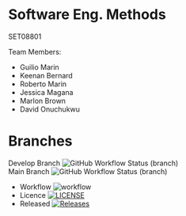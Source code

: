 #  Software Eng. Methods
SET08801

Team Members:
- Guilio Marin
- Keenan Bernard
- Roberto Marin
- Jessica Magana
- Marlon Brown
- David Onuchukwu

#  Branches
Develop Branch ![GitHub Workflow Status (branch)](https://img.shields.io/github/workflow/status/keenanbernard/sem-group3/ReportingApp-SEM-GRP3/develop) <br>
Main Branch ![GitHub Workflow Status (branch)](https://img.shields.io/github/workflow/status/keenanbernard/sem-group3/ReportingApp-SEM-GRP3/*) <br>

- Workflow ![workflow](https://github.com/keenanbernard/sem-group3/actions/workflows/main.yml/badge.svg) <br>
- Licence [![LICENSE](https://img.shields.io/github/license/keenanbernard/sem-group3.svg?style=flat-square)](https://github.com/GuilioM/sem/blob/master/LICENSE) <br>
- Released [![Releases](https://img.shields.io/github/release/keenanbernard/sem-group3/all.svg?style=flat-square)](https://github.com/GuilioM/sem/releases) <br>
